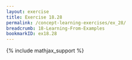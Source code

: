 ```yaml
---
layout: exercise
title: Exercise 18.28
permalink: /concept-learning-exercises/ex_28/
breadcrumb: 18-Learning-From-Examples
bookmarkID: ex18.28
---
```


{% include mathjax_support %}
